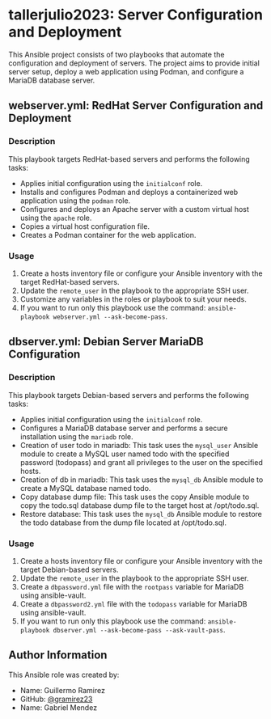 # tallerjulio2023: Server Configuration and Deployment

This Ansible project consists of two playbooks that automate the configuration and deployment of servers. The project aims to provide initial server setup, deploy a web application using Podman, and configure a MariaDB database server.

## webserver.yml: RedHat Server Configuration and Deployment

### Description

This playbook targets RedHat-based servers and performs the following tasks:

- Applies initial configuration using the `initialconf` role.
- Installs and configures Podman and deploys a containerized web application using the `podman` role.
- Configures and deploys an Apache server with a custom virtual host using the `apache` role.
- Copies a virtual host configuration file.
- Creates a Podman container for the web application.

### Usage

1. Create a hosts inventory file or configure your Ansible inventory with the target RedHat-based servers.
2. Update the `remote_user` in the playbook to the appropriate SSH user.
3. Customize any variables in the roles or playbook to suit your needs.
4. If you want to run only this playbook use the command: `ansible-playbook webserver.yml --ask-become-pass`.

## dbserver.yml: Debian Server MariaDB Configuration

### Description

This playbook targets Debian-based servers and performs the following tasks:

- Applies initial configuration using the `initialconf` role.
- Configures a MariaDB database server and performs a secure installation using the `mariadb` role.
- Creation of user todo in mariadb: This task uses the `mysql_user` Ansible module to create a MySQL user named todo
  with the specified password (todopass) and grant all privileges to the user on the specified hosts.
- Creation of db in mariadb: This task uses the `mysql_db` Ansible module to create a MySQL database named todo.
- Copy database dump file: This task uses the copy Ansible module to copy the todo.sql database dump file to the target host at /opt/todo.sql.
- Restore database: This task uses the `mysql_db` Ansible module to restore the todo database from the dump file located at /opt/todo.sql.

### Usage

1. Create a hosts inventory file or configure your Ansible inventory with the target Debian-based servers.
2. Update the `remote_user` in the playbook to the appropriate SSH user.
3. Create a `dbpassword.yml` file with the `rootpass` variable for MariaDB using ansible-vault.
4. Create a `dbpassword2.yml` file with the `todopass` variable for MariaDB using ansible-vault.
4. If you want to run only this playbook use the command: `ansible-playbook dbserver.yml --ask-become-pass --ask-vault-pass`.

## Author Information

This Ansible role was created by:

- Name: Guillermo Ramirez
- GitHub: [@gramirez23](https://github.com/gramirez23)
- Name: Gabriel Mendez
